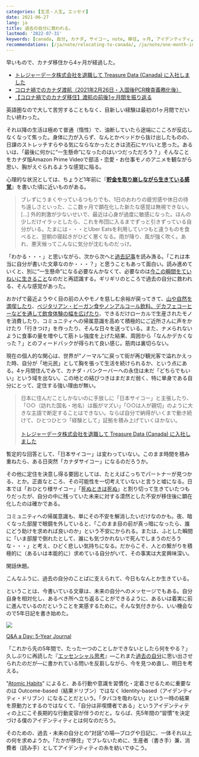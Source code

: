 ```yaml
---
categories: [生活・人生, エッセイ]
date: 2021-06-27
lang: ja
title: 過去の自分に救われる。
lastmod: '2022-07-31'
keywords: [canada, 自分, カナダ, サイコー, note, 移住, ヶ月, アイデンティティ, 日本, 帰属意識]
recommendations: [/ja/note/relocating-to-canada/, /ja/note/one-month-in-canada/, /ja/note/canada-permanent-residency/]
---
```


早いもので、カナダ移住から4ヶ月が経過した。

- [トレジャーデータ株式会社を退職して Treasure Data (Canada) に入社しました](/ja/note/relocating-to-canada/)
- [コロナ禍でのカナダ渡航（2021年2月26日・入国後PCR検査義務化後）](/ja/note/travel-to-canada-210226/)
- [【コロナ禍でのカナダ移住】渡航の前後1ヶ月間を振り返る](/ja/note/one-month-in-canada)

英語圏なので大して苦労することもなく、目新しい経験は最初の1ヶ月間でだいたい終わった。

それ以降の生活は極めて普通（惰性）で、油断していたら途端にこころが反応しなくなって焦った。身体に力が入らず、なんとかベッドから抜け出したものの、日課のストレッチすらやる気にならなかったときは流石にヤバいと思った。あるいは、「最後に何かに“一生懸命”になったのはいつだっただろう？」そんなことをカナダ版Amazon Prime Videoで部活・恋愛・お仕事モノのアニメを観ながら思い、胸がえぐられるような感覚に陥る。

心理的な状況としては、ちょうど1年前に『**[貯金を取り崩しながら生きている感覚](/ja/note/life-with-covid-19/)**』を書いた頃に近いものがある。

> ブレずにうまくやっているつもりでも、1日のおわりの疲労感や休日の待ち遠しさといった、ここ数ヶ月で顕在化した新たな感覚は無視できない。[...] 外的刺激が少ないせいで、最近は心身が過度に敏感になった。ほんの少しだけイラッとしたら、これを布団に入るまでずっと引きずっている自分がいる。たまには・・・とUber Eatsを利用していつもと違うものを食べると、翌朝の寝起きがひどく悪くなる。雨が降り、風が強く吹く。あれ、悪天候ってこんなに気分が沈むものだっけ。

「わかる・・・」と思いながら、次から次へと[過去記事](/ja/note/)を読み漁る。「これは本当に自分が書いた文章なのか・・・？」と思うこともあって面白い。読み進めていくと、別に“一生懸命”になる必要なんかなくて、必要なのは[今この瞬間をていねいに生きること](/ja/note/be-mindful/)なのだと再認識する。ギリギリのところで過去の自分に救われる、そんな感覚があった。

おかげで最近ようやく目の前の人やモノを慈しむ余裕が戻ってきて、[山や自然を満喫したり](/ja/note/mountains-101/)、[ベジタリアン・ビーガン食やノンアルコール飲料、デカフェコーヒーなどを通して飲食体験の幅を広げたり](/note/unusual-drinking-and-eating-habits/)、できるだけローカルで生産されたモノを消費したり、コミュニティへの帰属意識を高めて積極的にご近所さんに声をかけたり「行きつけ」を作ったり、そんな日々を送っている。また、ナメられないように食事の量を増やして筋トレ強度を上げた結果、周囲から「なんかデカくなった？」とのフィードバックが得られて良い感じ。筋肉は裏切らない。

現在の個人的な関心は、世界が“ノーマル”に戻って街が再び観光客で溢れかえった時、自分が「地元民」として胸を張って生活を続けられるか、という点にある。4ヶ月間住んでみて、カナダ・バンクーバーへの永住は未だ「どちらでもいい」という域を出ない。この地との結びつきはまだまだ弱く、特に単身である自分にとって、定住する強い理由が無い。

> 日本に住んだことしかないのに手放しに「日本サイコー」と主張したり、「○○（訪れた国名・地名）は飯がマズい」「○○は人が親切」のように大きな主語で断定することはできない。ならば自分で納得がいくまで動き続けて、ひとつひとつ「経験として」証拠を積み上げていくほかない。<br/><br/>[トレジャーデータ株式会社を退職して Treasure Data (Canada) に入社しました](/ja/note/relocating-to-canada/)

暫定的な回答として、「日本サイコー」は変わっていない。このまま時間を積み重ねたら、ある日突然「カナダサイコー」になるのだろうか。

その他に定住を決意し得る要因としては、たとえばこっちでパートナーが見つかる、とか。正直なところ、その可能性を一切考えていないと言うと嘘になる。日本では「おひとり様サイコー」「[死ぬときは死ぬ](/ja/note/making-a-will/)」と割り切って生きていたつもりだったが、自分の中に残っていた未来に対する漠然とした不安が移住後に顕在化したのは確かである。

コミュニティへの帰属意識も、単にその不安を解消したいだけなのかも。夜、暗くなった部屋で眼鏡を外していると、「このまま目の前が真っ暗になったら、誰にどう助けを求めれば良いのか」という不安にかられる。または、ふとした瞬間に「いま部屋で倒れたとして、誰にも気づかれないで死んでしまうのだろうな・・・」と考え、ひどく悲しい気持ちになる。だからこそ、人との繋がりを積極的に（あるいは本能的に）求めている自分がいて、その事実は大変興味深い。

閑話休題。

こんなふうに、過去の自分のことばに支えられて、今日もなんとか生きている。

ということは、今書いている文章は、未来の自分へのメッセージでもある。自分自身を相対化し、あるべき所へ立ち返ることができるように、あるいは着実に前に進んでいるのだということを実感するために。そんな気付きから、いい機会なので5年日記を書き始めた。

<a href="https://www.amazon.co.jp/-/en/Potter-Gift/dp/0307719774?dchild=1&keywords=q%26a+5+years&qid=1624816322&s=english-books&sr=1-1&linkCode=li2&tag=takuti-22&linkId=64b23fff5fee23971731472d65a70617&language=en_US&ref_=as_li_ss_il" target="_blank"><img border="0" src="//ws-fe.amazon-adsystem.com/widgets/q?_encoding=UTF8&ASIN=0307719774&Format=_SL160_&ID=AsinImage&MarketPlace=JP&ServiceVersion=20070822&WS=1&tag=takuti-22&language=en_US" ></a><img src="https://ir-jp.amazon-adsystem.com/e/ir?t=takuti-22&language=en_US&l=li2&o=9&a=0307719774" width="1" height="1" border="0" alt="" style="border:none !important; margin:0px !important;" />

[Q&A a Day: 5-Year Journal](https://amzn.to/2T3oePH)

「これから先の5年間で、たった一つのことしかできないとしたら何をやる？」久しぶりに再読した『[エッセンシャル思考](https://amzn.to/3qrmJXG)』&mdash;これまた[過去の自分](/ja/note/deep-work/)に思い出させられたのだが&mdash;に書かれている問いを反芻しながら、今を見つめ直し、明日を考える。

"[Atomic Habits](https://amzn.to/3xWSQkl)" によると、ある行動や意識を習慣化・定着させるために重要なのは Outcome-based（結果ドリブン）ではなく Identity-based（アイデンティティ・ドリブン）になることだという。「タバコを吸わない」という一時の結果を原動力とするのではなくて、「自分は非喫煙者である」というアイデンティティの上にこそ長期的な行動変容が伴うのだと。ならば、先5年間の“習慣”を決定づける僕のアイデンティティとは何なのだろう。

そのための、過去・未来の自分との“対話”の場&mdash;ブログや日記に、一体それ以上の何を求めようか。「たかが移住」でブレないために、生産者（書き手）兼、消費者（読み手）としてアイデンティティの糸を紡いでゆこう。